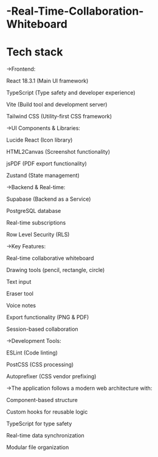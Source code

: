 # -Real-Time-Collaboration-Whiteboard
# Tech stack
->Frontend:

React 18.3.1 (Main UI framework)

TypeScript (Type safety and developer experience)

Vite (Build tool and development server)

Tailwind CSS (Utility-first CSS framework)


->UI Components & Libraries:


Lucide React (Icon library)

HTML2Canvas (Screenshot functionality)

jsPDF (PDF export functionality)

Zustand (State management)


->Backend & Real-time:


Supabase (Backend as a Service)

PostgreSQL database

Real-time subscriptions

Row Level Security (RLS)


->Key Features:


Real-time collaborative whiteboard

Drawing tools (pencil, rectangle, circle)

Text input

Eraser tool

Voice notes

Export functionality (PNG & PDF)

Session-based collaboration


->Development Tools:


ESLint (Code linting)

PostCSS (CSS processing)

Autoprefixer (CSS vendor prefixing)

->The application follows a modern web architecture with:


Component-based structure

Custom hooks for reusable logic

TypeScript for type safety

Real-time data synchronization

Modular file organization

